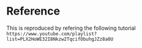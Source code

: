 Reference
==========
 This is reproduced by refering the following tutorial
`https://www.youtube.com/playlist?list=PLX2HoWE32I8Nkzw2TqcifObuhgJZz8a0U`
